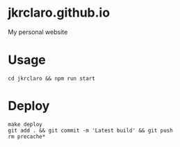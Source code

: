 # jkrclaro.github.io
My personal website

# Usage
```
cd jkrclaro && npm run start
```

# Deploy
```
make deploy
git add . && git commit -m 'Latest build' && git push
rm precache*
```